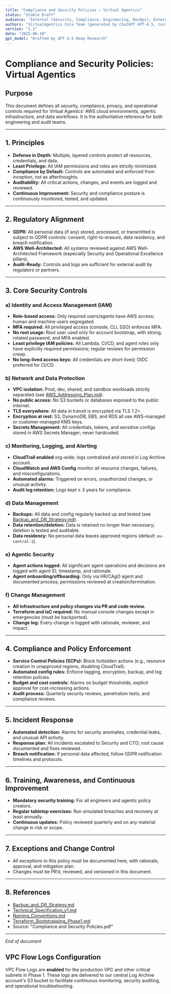 ```yaml
---
title: "Compliance and Security Policies – Virtual Agentics"
status: "Stable Draft"
audience: "Internal (Security, Compliance, Engineering, DevOps); External (Auditors, Stakeholders)"
authors: "VirtualAgentics Core Team (generated by ChatGPT GPT-4.5, curated by Ben)"
version: "1.1"
date: "2025-06-10"
gpt_model: "Drafted by GPT-4.5 Deep Research"
---
```


# Compliance and Security Policies: Virtual Agentics

## Purpose

This document defines all security, compliance, privacy, and operational controls required for Virtual Agentics’ AWS cloud environments, agentic infrastructure, and data workflows. It is the authoritative reference for both engineering and audit teams.

---

## 1. Principles

- **Defense in Depth:** Multiple, layered controls protect all resources, credentials, and data.
- **Least Privilege:** All IAM permissions and roles are strictly minimized.
- **Compliance by Default:** Controls are automated and enforced from inception, not as afterthoughts.
- **Auditability:** All critical actions, changes, and events are logged and reviewed.
- **Continuous Improvement:** Security and compliance posture is continuously monitored, tested, and updated.

---

## 2. Regulatory Alignment

- **GDPR:** All personal data (if any) stored, processed, or transmitted is subject to GDPR controls: consent, right-to-erasure, data residency, and breach notification.
- **AWS Well-Architected:** All systems reviewed against AWS Well-Architected Framework (especially Security and Operational Excellence pillars).
- **Audit-Ready:** Controls and logs are sufficient for external audit by regulators or partners.

---

## 3. Core Security Controls

### a) Identity and Access Management (IAM)

- **Role-based access:** Only required users/agents have AWS access; human and machine users segregated.
- **MFA required:** All privileged access (console, CLI, SSO) enforces MFA.
- **No root usage:** Root user used only for account bootstrap, with strong, rotated password, and MFA enabled.
- **Least privilege IAM policies:** All Lambda, CI/CD, and agent roles only have explicitly required permissions; regular reviews for permission creep.
- **No long-lived access keys:** All credentials are short-lived; OIDC preferred for CI/CD.

### b) Network and Data Protection

- **VPC isolation:** Prod, dev, shared, and sandbox workloads strictly separated (see [AWS_Addressing_Plan.md](../AWS_Addressing_Plan.md)).
- **No public access:** No S3 buckets or databases exposed to the public internet.
- **TLS everywhere:** All data in transit is encrypted via TLS 1.2+.
- **Encryption at rest:** S3, DynamoDB, EBS, and RDS all use AWS-managed or customer-managed KMS keys.
- **Secrets Management:** All credentials, tokens, and sensitive configs stored in AWS Secrets Manager; never hardcoded.

### c) Monitoring, Logging, and Alerting

- **CloudTrail enabled** org-wide; logs centralized and stored in Log Archive account.
- **CloudWatch and AWS Config** monitor all resource changes, failures, and misconfigurations.
- **Automated alarms:** Triggered on errors, unauthorized changes, or unusual activity.
- **Audit log retention:** Logs kept ≥ 3 years for compliance.

### d) Data Management

- **Backups:** All data and config regularly backed up and tested (see [Backup_and_DR_Strategy.md](../Backup_and_DR_Strategy.md)).
- **Data retention/deletion:** Data is retained no longer than necessary; deletion is tested and auditable.
- **Data residency:** No personal data leaves approved regions (default: `eu-central-1`).

### e) Agentic Security

- **Agent actions logged:** All significant agent operations and decisions are logged with agent ID, timestamp, and rationale.
- **Agent onboarding/offboarding:** Only via HR/CAgO agent and documented process; permissions reviewed at creation/termination.

### f) Change Management

- **All infrastructure and policy changes via PR and code review.**
- **Terraform and IaC required:** No manual console changes except in emergencies (must be backported).
- **Change log:** Every change is logged with rationale, reviewer, and impact.

---

## 4. Compliance and Policy Enforcement

- **Service Control Policies (SCPs):** Block forbidden actions (e.g., resource creation in unapproved regions, disabling CloudTrail).
- **Automated config rules:** Enforce tagging, encryption, backup, and log retention policies.
- **Budget and cost controls:** Alarms on budget thresholds, explicit approval for cost-increasing actions.
- **Audit process:** Quarterly security reviews, penetration tests, and compliance reviews.

---

## 5. Incident Response

- **Automated detection:** Alarms for security anomalies, credential leaks, and unusual API activity.
- **Response plan:** All incidents escalated to Security and CTO; root cause documented and fixes reviewed.
- **Breach notification:** If personal data affected, follow GDPR notification timelines and protocols.

---

## 6. Training, Awareness, and Continuous Improvement

- **Mandatory security training:** For all engineers and agentic policy creators.
- **Regular tabletop exercises:** Run simulated breaches and recovery at least annually.
- **Continuous updates:** Policy reviewed quarterly and on any material change in risk or scope.

---

## 7. Exceptions and Change Control

- All exceptions to this policy must be documented here, with rationale, approval, and mitigation plan.
- Changes must be PR’d, reviewed, and versioned in this document.

---

## 8. References

- [Backup_and_DR_Strategy.md](../Backup_and_DR_Strategy.md)
- [Technical_Specification_v1.md](../Technical_Specification_v1.md)
- [Naming_Conventions.md](../Naming_Conventions.md)
- [Terraform_Bootstrapping_Phase1.md](../Terraform_Bootstrapping_Phase1.md)
- Source: "Compliance and Security Policies.pdf"

---

*End of document*


## VPC Flow Logs Configuration

VPC Flow Logs are **enabled** for the production VPC and other critical subnets in Phase 1. These logs are delivered to our central Log Archive account's S3 bucket to facilitate continuous monitoring, security auditing, and operational troubleshooting.
